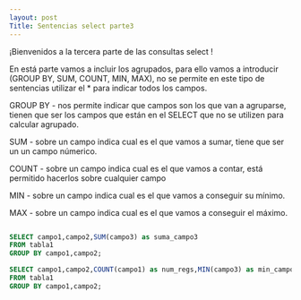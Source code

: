 ```yaml
---
layout: post
Title: Sentencias select parte3
---
```


¡Bienvenidos a la tercera parte de las consultas select !

En está parte vamos a incluir los agrupados, para ello vamos a introducir
(GROUP BY, SUM, COUNT, MIN, MAX), no se permite en este tipo de sentencias
utilizar el * para indicar todos los campos.

GROUP BY - nos permite indicar que campos son los que van a agruparse, tienen que ser
los campos que están en el SELECT que no se utilizen para calcular agrupado.

SUM - sobre un campo indica cual es el que vamos a sumar, tiene que ser un
un campo númerico.

COUNT - sobre un campo indica cual es el que vamos a contar, está permitido
hacerlos sobre cualquier campo

MIN - sobre un campo indica cual es el que vamos a conseguir su mínimo.

MAX - sobre un campo indica cual es el que vamos a conseguir el máximo.

```sql

SELECT campo1,campo2,SUM(campo3) as suma_campo3
FROM tabla1
GROUP BY campo1,campo2;

SELECT campo1,campo2,COUNT(campo1) as num_regs,MIN(campo3) as min_campo3,MAX(campo3) as max_campo3
FROM tabla1
GROUP BY campo1,campo2;

```
